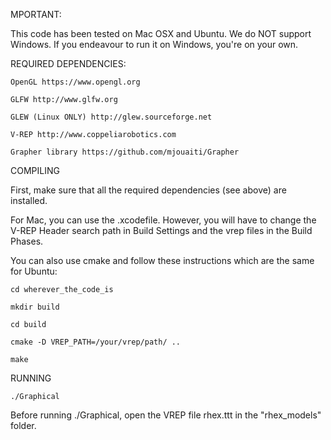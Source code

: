 MPORTANT:

This code has been tested on Mac OSX and Ubuntu. We do NOT support Windows. If you endeavour to run it on Windows, you're on your own.

REQUIRED DEPENDENCIES:
   
    OpenGL https://www.opengl.org
   
    GLFW http://www.glfw.org
   
    GLEW (Linux ONLY) http://glew.sourceforge.net
   
    V-REP http://www.coppeliarobotics.com
    
    Grapher library https://github.com/mjouaiti/Grapher

COMPILING

First, make sure that all the required dependencies (see above) are installed.

For Mac, you can use the .xcodefile. However, you will have to change the V-REP Header search path in Build Settings and the vrep files in the Build Phases.

You can also use cmake and follow these instructions which are the same for Ubuntu:

    cd wherever_the_code_is  
 
    mkdir build

    cd build

    cmake -D VREP_PATH=/your/vrep/path/ ..

    make
    
RUNNING

    ./Graphical

Before running ./Graphical, open the VREP file rhex.ttt in the "rhex_models" folder.
